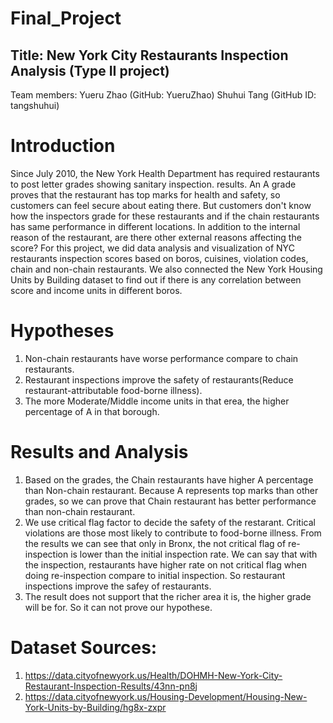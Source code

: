 # Final_Project
## Title: New York City Restaurants Inspection Analysis (Type II project)
Team members:
Yueru Zhao (GitHub: YueruZhao)
Shuhui Tang (GitHub ID: tangshuhui)
# Introduction
Since July 2010, the New York Health Department has required restaurants to post letter grades showing sanitary inspection. results. An A grade proves that the restaurant has top marks for health and safety, so customers can feel secure about eating there. But customers don't know how the inspectors grade for these restaurants and if the chain restaurants has same performance in different locations. In addition to the internal reason of the restaurant, are there other external reasons affecting the score? For this project, we did data analysis and visualization of NYC restaurants inspection scores based on boros, cuisines, violation codes, chain and non-chain restaurants. We also connected the New York Housing Units by Building dataset to find out if there is any correlation between score and income units in different boros.
# Hypotheses
1. Non-chain restaurants have worse performance compare to chain restaurants.
2. Restaurant inspections improve the safety of restaurants(Reduce restaurant-attributable food-borne illness).
3. The more Moderate/Middle income units in that erea, the higher percentage of A in that borough.
# Results and Analysis
1. Based on the grades, the Chain restaurants have higher A percentage than Non-chain restaurant. Because A represents top marks than other grades, so we can prove that Chain restaurant has better performance than non-chain restaurant.
2. We use critical flag factor to decide the safety of the restarant. Critical violations are those most likely to contribute to food-borne illness. From the results we can see that only in Bronx, the not critical flag of re-inspection is lower than the initial inspection rate. We can say that with the inspection, restaurants have higher rate on not critical flag when doing re-inspection compare to initial inspection. So restaurant inspections improve the safey of restaurants.
3. The result does not support that the richer area it is, the higher grade will be for. So it can not prove our hypothese.

# Dataset Sources:
1. https://data.cityofnewyork.us/Health/DOHMH-New-York-City-Restaurant-Inspection-Results/43nn-pn8j
2. https://data.cityofnewyork.us/Housing-Development/Housing-New-York-Units-by-Building/hg8x-zxpr
